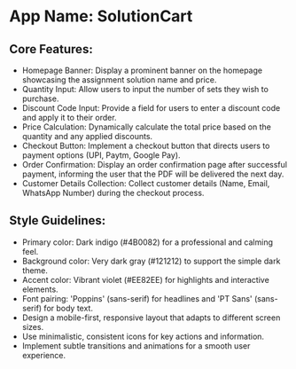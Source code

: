 # **App Name**: SolutionCart

## Core Features:

- Homepage Banner: Display a prominent banner on the homepage showcasing the assignment solution name and price.
- Quantity Input: Allow users to input the number of sets they wish to purchase.
- Discount Code Input: Provide a field for users to enter a discount code and apply it to their order.
- Price Calculation: Dynamically calculate the total price based on the quantity and any applied discounts.
- Checkout Button: Implement a checkout button that directs users to payment options (UPI, Paytm, Google Pay).
- Order Confirmation: Display an order confirmation page after successful payment, informing the user that the PDF will be delivered the next day.
- Customer Details Collection: Collect customer details (Name, Email, WhatsApp Number) during the checkout process.

## Style Guidelines:

- Primary color: Dark indigo (#4B0082) for a professional and calming feel.
- Background color: Very dark gray (#121212) to support the simple dark theme.
- Accent color: Vibrant violet (#EE82EE) for highlights and interactive elements.
- Font pairing: 'Poppins' (sans-serif) for headlines and 'PT Sans' (sans-serif) for body text.
- Design a mobile-first, responsive layout that adapts to different screen sizes.
- Use minimalistic, consistent icons for key actions and information.
- Implement subtle transitions and animations for a smooth user experience.